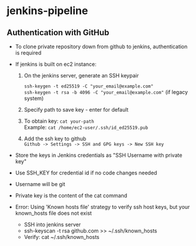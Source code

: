 # jenkins-pipeline

## Authentication with GitHub
- To clone private repository down from github to jenkins, authentication is required
- If jenkins is built on ec2 instance:

    1. On the jenkins server, generate an SSH keypair

        `ssh-keygen -t ed25519 -C "your_email@example.com"`\
        `ssh-keygen -t rsa -b 4096 -C "your_email@example.com"` (if legacy system) 
    2. Specify path to save key - enter for default
    3. To obtain key: `cat your-path`\
        Example: `cat /home/ec2-user/.ssh/id_ed25519.pub`

    2. Add the ssh key to github \
        `Github -> Settings -> SSH and GPG keys -> New SSH key`
- Store the keys in Jenkins credentials as "SSH Username with private key"
- Use SSH_KEY for credential id if no code changes needed
- Username will be git
- Private key is the content of the cat command
- Error: Using 'Known hosts file' strategy to verify ssh host keys, but your known_hosts file does not exist
    - SSH into jenkins server
    - ssh-keyscan -t rsa github.com >> ~/.ssh/known_hosts
    - Verify: cat ~/.ssh/known_hosts
    
##

